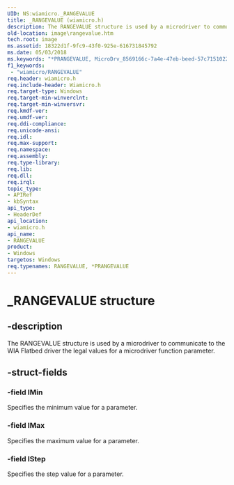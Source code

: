 ```yaml
---
UID: NS:wiamicro._RANGEVALUE
title: _RANGEVALUE (wiamicro.h)
description: The RANGEVALUE structure is used by a microdriver to communicate to the WIA Flatbed driver the legal values for a microdriver function parameter.
old-location: image\rangevalue.htm
tech.root: image
ms.assetid: 18322d1f-9fc9-43f0-925e-616731845792
ms.date: 05/03/2018
ms.keywords: "*PRANGEVALUE, MicroDrv_8569166c-7a4e-47eb-beed-57c715102258.xml, PRANGEVALUE, PRANGEVALUE structure pointer [Imaging Devices], RANGEVALUE, RANGEVALUE structure [Imaging Devices], _RANGEVALUE, image.rangevalue, wiamicro/PRANGEVALUE, wiamicro/RANGEVALUE"
f1_keywords:
 - "wiamicro/RANGEVALUE"
req.header: wiamicro.h
req.include-header: Wiamicro.h
req.target-type: Windows
req.target-min-winverclnt:
req.target-min-winversvr: 
req.kmdf-ver: 
req.umdf-ver: 
req.ddi-compliance: 
req.unicode-ansi: 
req.idl: 
req.max-support: 
req.namespace: 
req.assembly: 
req.type-library: 
req.lib: 
req.dll: 
req.irql: 
topic_type:
- APIRef
- kbSyntax
api_type:
- HeaderDef
api_location:
- wiamicro.h
api_name:
- RANGEVALUE
product:
- Windows
targetos: Windows
req.typenames: RANGEVALUE, *PRANGEVALUE
---
```


# _RANGEVALUE structure

## -description

The RANGEVALUE structure is used by a microdriver to communicate to the WIA Flatbed driver the legal values for a microdriver function parameter.

## -struct-fields

### -field lMin

Specifies the minimum value for a parameter.

### -field lMax

Specifies the maximum value for a parameter.

### -field lStep

Specifies the step value for a parameter.
